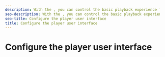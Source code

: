 ```yaml
---
description: With the , you can control the basic playback experience for live and video on demand (VOD). Instead of configuring the player for you, provides methods and properties on the player instance that you can use to configure the player user interface.
seo-description: With the , you can control the basic playback experience for live and video on demand (VOD). Instead of configuring the player for you, provides methods and properties on the player instance that you can use to configure the player user interface.
seo-title: Configure the player user interface
title: Configure the player user interface
---
```


# Configure the player user interface

